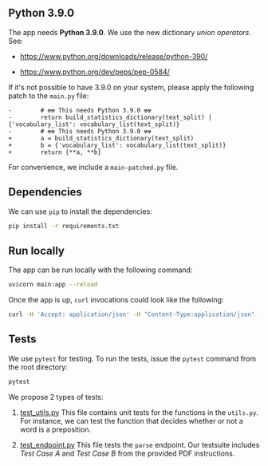 ## Python 3.9.0

The app needs **Python 3.9.0**. We use the new dictionary *union
operators*. See:

  - <https://www.python.org/downloads/release/python-390/>

  - <https://www.python.org/dev/peps/pep-0584/>

If it's not possible to have 3.9.0 on your system, please apply the
following patch to the `main.py` file:

``` example
-        # ☢☢ This needs Python 3.9.0 ☢☢
-        return build_statistics_dictionary(text_split) | {'vocabulary_list': vocabulary_list(text_split)}
-        # ☢☢ This needs Python 3.9.0 ☢☢
+        a = build_statistics_dictionary(text_split)
+        b = {'vocabulary_list': vocabulary_list(text_split)}
+        return {**a, **b}
```

For convenience, we include a `main-patched.py` file.

## Dependencies

We can use `pip` to install the dependencies:

``` bash
pip install -r requirements.txt
```

## Run locally

The app can be run locally with the following command:

``` bash
uvicorn main:app --reload
```

Once the app is up, `curl` invocations could look like the following:

``` bash
curl -H 'Accept: application/json' -H "Content-Type:application/json" -d '{ "text" : "shoce pq podciy nfwh phfer epgdc" }' http://localhost:8000/parse
```

## Tests

We use `pytest` for testing. To run the tests, issue the `pytest` command from the root directory:

``` bash
pytest
```

We propose 2 types of tests:

1.  [test\_utils.py](test_utils.py) This file contains unit tests
    for the functions in the `utils.py`. For instance, we can test the
    function that decides whether or not a word is a preposition.

2.  [test\_endpoint.py](test_endpoint.py) This file tests the
    `parse` endpoint. Our testsuite includes *Test Case A* and *Test Case B*
    from the provided PDF instructions.
